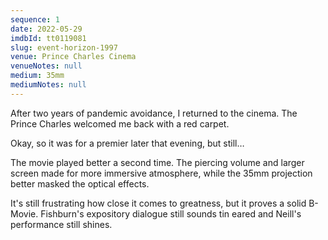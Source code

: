 ```yaml
---
sequence: 1
date: 2022-05-29
imdbId: tt0119081
slug: event-horizon-1997
venue: Prince Charles Cinema
venueNotes: null
medium: 35mm
mediumNotes: null
---
```


After two years of pandemic avoidance, I returned to the cinema. The Prince Charles welcomed me back with a red carpet.

Okay, so it was for a premier later that evening, but still…

The movie played better a second time. The piercing volume and larger screen made for more immersive atmosphere, while the 35mm projection better masked the optical effects.

It's still frustrating how close it comes to greatness, but it proves a solid B-Movie. Fishburn's expository dialogue still sounds tin eared and Neill's performance still shines.
